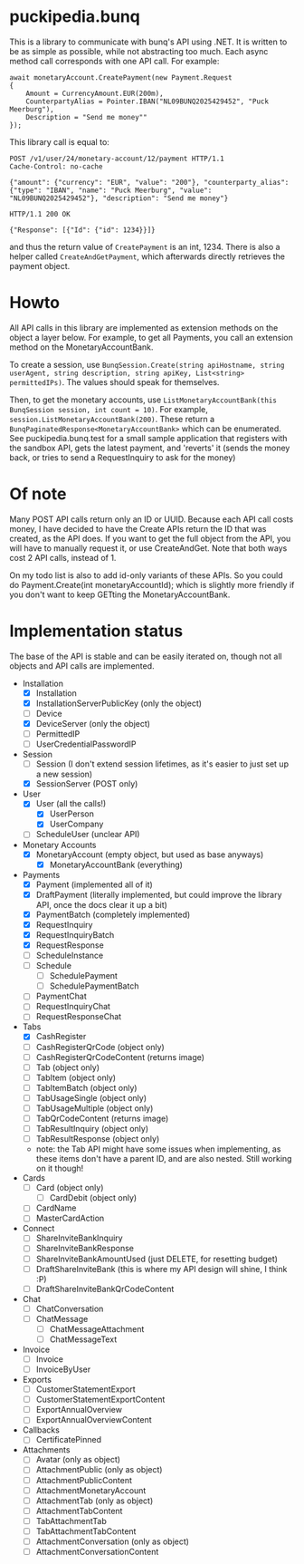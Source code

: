 # puckipedia.bunq

This is a library to communicate with bunq's API using .NET. It is written to be as simple as possible, while not abstracting too much.
Each async method call corresponds with one API call. For example:

    await monetaryAccount.CreatePayment(new Payment.Request
    {
        Amount = CurrencyAmount.EUR(200m),
        CounterpartyAlias = Pointer.IBAN("NL09BUNQ2025429452", "Puck Meerburg"),
        Description = "Send me money""
    });

This library call is equal to:

    POST /v1/user/24/monetary-account/12/payment HTTP/1.1
	Cache-Control: no-cache

	{"amount": {"currency": "EUR", "value": "200"}, "counterparty_alias": {"type": "IBAN", "name": "Puck Meerburg", "value": "NL09BUNQ2025429452"}, "description": "Send me money"}

	HTTP/1.1 200 OK

	{"Response": [{"Id": {"id": 1234}}]}

and thus the return value of `CreatePayment` is an int, 1234. There is also a helper called `CreateAndGetPayment`, which afterwards directly retrieves the payment object.

# Howto

All API calls in this library are implemented as extension methods on the object a layer below. For example, to get all Payments, you call an extension method on the MonetaryAccountBank.

To create a session, use `BunqSession.Create(string apiHostname, string userAgent, string description, string apiKey, List<string> permittedIPs)`. The values should speak for themselves.

Then, to get the monetary accounts, use `ListMonetaryAccountBank(this BunqSession session, int count = 10)`. For example, `session.ListMonetaryAccountBank(200)`. These return a `BunqPaginatedResponse<MonetaryAccountBank>` which can be enumerated.
See puckipedia.bunq.test for a small sample application that registers with the sandbox API, gets the latest payment, and 'reverts' it (sends the money back, or tries to send a RequestInquiry to ask for the money)

# Of note
Many POST API calls return only an ID or UUID. Because each API call costs money, I have decided to have the Create APIs return the ID that was created, as the API does. If you want to get the full object from the API, you will have to manually request it, or use CreateAndGet. Note that both ways cost 2 API calls, instead of 1.

On my todo list is also to add id-only variants of these APIs. So you could do Payment.Create(int monetaryAccountId); which is slightly more friendly if you don't want to keep GETting the MonetaryAccountBank.

# Implementation status
The base of the API is stable and can be easily iterated on, though not all objects and API calls are implemented.

- Installation
	- [x] Installation
	- [x] InstallationServerPublicKey (only the object)
	- [ ] Device
	- [x] DeviceServer (only the object)
	- [ ] PermittedIP
	- [ ] UserCredentialPasswordIP
- Session
	- [ ] Session (I don't extend session lifetimes, as it's easier to just set up a new session)
	- [x] SessionServer (POST only)
- User
	- [x] User (all the calls!)
		- [x] UserPerson
		- [x] UserCompany
	- [ ] ScheduleUser (unclear API)
- Monetary Accounts
	- [x] MonetaryAccount (empty object, but used as base anyways)
		- [x] MonetaryAccountBank (everything)
- Payments
	- [x] Payment (implemented all of it)
	- [x] DraftPayment (literally implemented, but could improve the library API, once the docs clear it up a bit)
	- [x] PaymentBatch (completely implemented)
	- [x] RequestInquiry
	- [x] RequestInquiryBatch
	- [x] RequestResponse
	- [ ] ScheduleInstance
	- [ ] Schedule
		- [ ] SchedulePayment
		- [ ] SchedulePaymentBatch
	- [ ] PaymentChat
	- [ ] RequestInquiryChat
	- [ ] RequestResponseChat
- Tabs
	- [x] CashRegister
	- [ ] CashRegisterQrCode (object only)
	- [ ] CashRegisterQrCodeContent (returns image)
	- [ ] Tab (object only)
	- [ ] TabItem (object only)
	- [ ] TabItemBatch (object only)
	- [ ] TabUsageSingle (object only)
	- [ ] TabUsageMultiple (object only)
	- [ ] TabQrCodeContent (returns image)
	- [ ] TabResultInquiry (object only)
	- [ ] TabResultResponse (object only)
	- note: the Tab API might have some issues when implementing, as these items don't have a parent ID, and are also nested. Still working on it though!
- Cards
	- [ ] Card (object only)
		- [ ] CardDebit (object only)
	- [ ] CardName
	- [ ] MasterCardAction
- Connect
	- [ ] ShareInviteBankInquiry
	- [ ] ShareInviteBankResponse
	- [ ] ShareInviteBankAmountUsed (just DELETE, for resetting budget)
	- [ ] DraftShareInviteBank (this is where my API design will shine, I think :P)
	- [ ] DraftShareInviteBankQrCodeContent
- Chat
	- [ ] ChatConversation
	- [ ] ChatMessage
		- [ ] ChatMessageAttachment
		- [ ] ChatMessageText
- Invoice
	- [ ] Invoice
	- [ ] InvoiceByUser
- Exports
	- [ ] CustomerStatementExport
	- [ ] CustomerStatementExportContent
	- [ ] ExportAnnualOverview
	- [ ] ExportAnnualOverviewContent
- Callbacks
	- [ ] CertificatePinned
- Attachments
	- [ ] Avatar (only as object)
	- [ ] AttachmentPublic (only as object)
	- [ ] AttachmentPublicContent
	- [ ] AttachmentMonetaryAccount
	- [ ] AttachmentTab (only as object)
	- [ ] AttachmentTabContent
	- [ ] TabAttachmentTab
	- [ ] TabAttachmentTabContent
	- [ ] AttachmentConversation (only as object)
	- [ ] AttachmentConversationContent